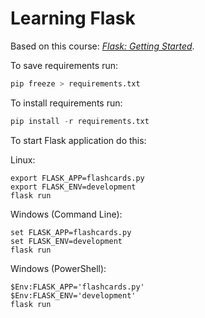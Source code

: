 # Learning Flask

Based on this course: _[Flask: Getting Started](https://app.pluralsight.com/library/courses/flask-getting-started/table-of-contents)_.

To save requirements run:
```python
pip freeze > requirements.txt
```

To install requirements run:

```python
pip install -r requirements.txt
```

To start Flask application do this:

Linux:

```
export FLASK_APP=flashcards.py
export FLASK_ENV=development
flask run
```

Windows (Command Line):

```
set FLASK_APP=flashcards.py
set FLASK_ENV=development
flask run
```

Windows (PowerShell):

```
$Env:FLASK_APP='flashcards.py'
$Env:FLASK_ENV='development'
flask run
```